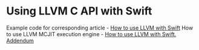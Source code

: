 # Using LLVM C API with Swift

Example code for corresponding article - [How to use LLVM with Swift](http://lowlevelbits.com/how-to-use-llvm-api-with-swift/)
How to use LLVM MCJIT execution engine - [How to use LLVM with Swift. Addendum](http://lowlevelbits.com/how-to-use-llvm-api-with-swift-addendum/)

